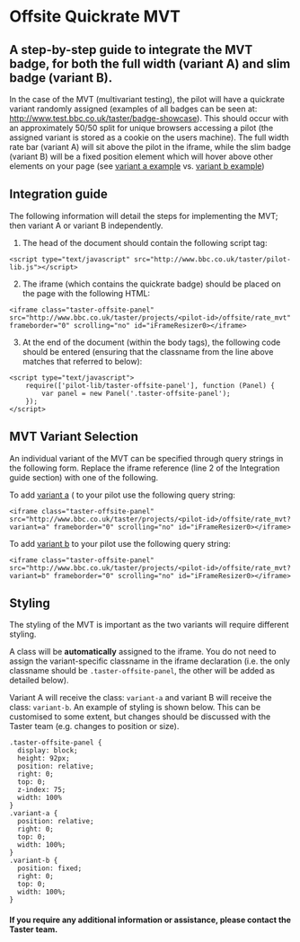 # Offsite Quickrate MVT

## A step-by-step guide to integrate the MVT badge, for both the full width (variant A) and slim badge (variant B).

In the case of the MVT (multivariant testing), the pilot will have a quickrate variant randomly assigned (examples of all badges can be seen at: http://www.test.bbc.co.uk/taster/badge-showcase). This should occur with an approximately 50/50 split for unique browsers accessing a pilot (the assigned variant is stored as a cookie on the users machine). The full width rate bar (variant A) will sit above the pilot in the iframe, while the slim badge (variant B) will be a fixed position element which will hover above other elements on your page (see [variant a example](http://dummy.pilots.bbcconnectedstudio.co.uk/variant_a.html) vs. [variant b example](http://dummy.pilots.bbcconnectedstudio.co.uk/variant_b.html))

## Integration guide
The following information will detail the steps for implementing the MVT; then variant A or variant B independently.

1. The head of the document should contain the following script tag:

  ```
  <script type="text/javascript" src="http://www.bbc.co.uk/taster/pilot-lib.js"></script>
  ```

2. The iframe (which contains the quickrate badge) should be placed on the page with the following HTML:

  ```
  <iframe class="taster-offsite-panel" src="http://www.bbc.co.uk/taster/projects/<pilot-id>/offsite/rate_mvt" frameborder="0" scrolling="no" id="iFrameResizer0></iframe>
  ```

3. At the end of the document (within the body tags), the following code should be entered (ensuring that the classname from the line above matches that referred to below):

  ```
  <script type="text/javascript">
      require(['pilot-lib/taster-offsite-panel'], function (Panel) {
          var panel = new Panel('.taster-offsite-panel');
      });
  </script>
  ```

## MVT Variant Selection

An individual variant of the MVT can be specified through query strings in the following form. Replace the iframe reference (line 2 of the Integration guide section) with one of the following.

To add [variant a](http://dummy.pilots.bbcconnectedstudio.co.uk/variant_a.html) ( to your pilot use the following query string:
```
<iframe class="taster-offsite-panel" src="http://www.bbc.co.uk/taster/projects/<pilot-id>/offsite/rate_mvt?variant=a" frameborder="0" scrolling="no" id="iFrameResizer0></iframe>
```

To add [variant b](http://dummy.pilots.bbcconnectedstudio.co.uk/variant_b.html) to your pilot use the following query string:
```
<iframe class="taster-offsite-panel" src="http://www.bbc.co.uk/taster/projects/<pilot-id>/offsite/rate_mvt?variant=b" frameborder="0" scrolling="no" id="iFrameResizer0></iframe>
```

## Styling

The styling of the MVT is important as the two variants will require different styling.

A class will be **automatically** assigned to the iframe. You do not need to assign the variant-specific classname in the iframe declaration (i.e. the only classname should be `.taster-offsite-panel`, the other will be added as detailed below).

Variant A will receive the class: `variant-a` and variant B will receive the class: `variant-b`.  An example of styling is shown below. This can be customised to some extent, but changes should be discussed with the Taster team (e.g. changes to position or size).
```
.taster-offsite-panel {
  display: block;
  height: 92px;
  position: relative;
  right: 0;
  top: 0;
  z-index: 75;
  width: 100%
}
.variant-a {
  position: relative;
  right: 0;
  top: 0;
  width: 100%;
}
.variant-b {
  position: fixed;
  right: 0;
  top: 0;
  width: 100%;
}
```

#### If you require any additional information or assistance, please contact the Taster team.
